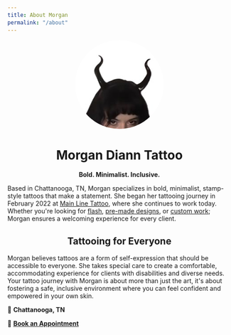```yaml
---
title: About Morgan
permalink: "/about"
---
```

<p align="center">
  <img src="/assets/images/profile.jpg" alt="Profile Picture" width="200" style="border-radius: 50%;">
</p>

<h1 style="text-align: center;">Morgan Diann Tattoo</h1>  
<p style="text-align: center;"><strong>Bold. Minimalist. Inclusive.</strong></p>

Based in Chattanooga, TN, Morgan specializes in bold, minimalist, stamp-style tattoos that make a statement. She began her tattooing journey in February 2022 at [Main Line Tattoo](https://www.mainlinetattoo.com/), where she continues to work today. Whether you're looking for [flash](/flash), [pre-made designs](/one_and_done), or [custom work](/work); Morgan ensures a welcoming experience for every client.

<h2 style="text-align: center;">Tattooing for Everyone</h2>
Morgan believes tattoos are a form of self-expression that should be accessible to everyone. She takes special care to create a comfortable, accommodating experience for clients with disabilities and diverse needs. Your tattoo journey with Morgan is about more than just the art, it's about fostering a safe, inclusive environment where you can feel confident and empowered in your own skin.

📍 **Chattanooga, TN**

📅 **[Book an Appointment](https://form.jotform.com/241105819271149)** 
